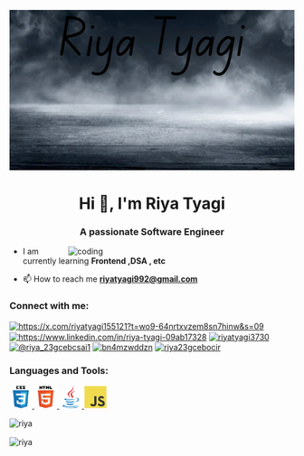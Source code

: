 ![logo](https://github.com/riya106/riya106/blob/main/Riya%20Tyagi.png)
<h1 align="center">Hi 👋, I'm Riya Tyagi</h1>
<h3 align="center">A passionate Software Engineer</h3>
<img align="right" alt="coding" width="400" src="https://cdn.dribbble.com/users/4055494/screenshots/15215756/media/d2b66c4ca0192aa26d103448b3d1518b.gif">



- I am currently learning **Frontend ,DSA , etc**

- 📫 How to reach me **riyatyagi992@gmail.com**

<h3 align="left">Connect with me:</h3>
<p align="left">
<a href="https://twitter.com/https://x.com/riyatyagi155121?t=wo9-64nrtxvzem8sn7hinw&s=09" target="blank"><img align="center" src="https://raw.githubusercontent.com/rahuldkjain/github-profile-readme-generator/master/src/images/icons/Social/twitter.svg" alt="https://x.com/riyatyagi155121?t=wo9-64nrtxvzem8sn7hinw&s=09" height="30" width="40" /></a>
<a href="https://linkedin.com/in/https://www.linkedin.com/in/riya-tyagi-09ab17328" target="blank"><img align="center" src="https://raw.githubusercontent.com/rahuldkjain/github-profile-readme-generator/master/src/images/icons/Social/linked-in-alt.svg" alt="https://www.linkedin.com/in/riya-tyagi-09ab17328" height="30" width="40" /></a>
<a href="https://instagram.com/riyatyagi3730" target="blank"><img align="center" src="https://raw.githubusercontent.com/rahuldkjain/github-profile-readme-generator/master/src/images/icons/Social/instagram.svg" alt="riyatyagi3730" height="30" width="40" /></a>
<a href="https://www.hackerrank.com/@riya_23gcebcsai1" target="blank"><img align="center" src="https://raw.githubusercontent.com/rahuldkjain/github-profile-readme-generator/master/src/images/icons/Social/hackerrank.svg" alt="@riya_23gcebcsai1" height="30" width="40" /></a>
<a href="https://www.leetcode.com/bn4mzwddzn" target="blank"><img align="center" src="https://raw.githubusercontent.com/rahuldkjain/github-profile-readme-generator/master/src/images/icons/Social/leet-code.svg" alt="bn4mzwddzn" height="30" width="40" /></a>
<a href="https://auth.geeksforgeeks.org/user/riya23gcebocir" target="blank"><img align="center" src="https://raw.githubusercontent.com/rahuldkjain/github-profile-readme-generator/master/src/images/icons/Social/geeks-for-geeks.svg" alt="riya23gcebocir" height="30" width="40" /></a>
</p>

<h3 align="left">Languages and Tools:</h3>
<p align="left"> <a href="https://www.w3schools.com/css/" target="_blank" rel="noreferrer"> <img src="https://raw.githubusercontent.com/devicons/devicon/master/icons/css3/css3-original-wordmark.svg" alt="css3" width="40" height="40"/> </a> <a href="https://www.w3.org/html/" target="_blank" rel="noreferrer"> <img src="https://raw.githubusercontent.com/devicons/devicon/master/icons/html5/html5-original-wordmark.svg" alt="html5" width="40" height="40"/> </a> <a href="https://www.java.com" target="_blank" rel="noreferrer"> <img src="https://raw.githubusercontent.com/devicons/devicon/master/icons/java/java-original.svg" alt="java" width="40" height="40"/> </a> <a href="https://developer.mozilla.org/en-US/docs/Web/JavaScript" target="_blank" rel="noreferrer"> <img src="https://raw.githubusercontent.com/devicons/devicon/master/icons/javascript/javascript-original.svg" alt="javascript" width="40" height="40"/> </a> </p>

<p><img align="center" src="https://github-readme-stats.vercel.app/api/top-langs?username=riya&show_icons=true&locale=en&layout=compact" alt="riya" /></p>

<p><img align="center" src="https://github-readme-streak-stats.herokuapp.com/?user=riya&" alt="riya" /></p>


